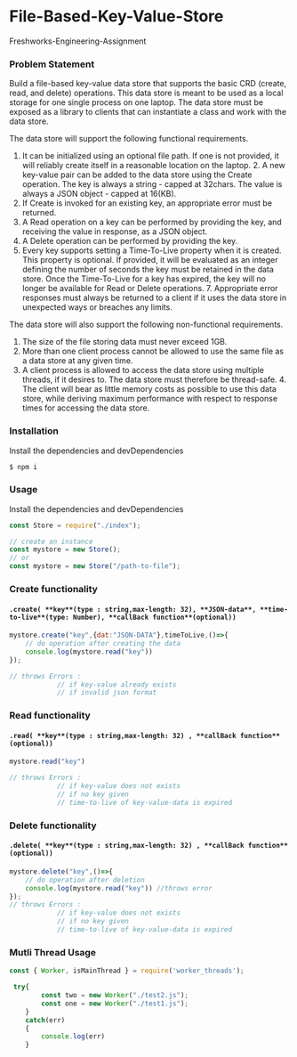 # File-Based-Key-Value-Store
Freshworks-Engineering-Assignment

### Problem Statement

Build a file-based key-value data store that supports the basic CRD (create, read, and delete) operations. This data store is meant to be used as a local storage for one single process on one laptop. The data store must be exposed as a library to clients that can instantiate a class and work with the data store. 

The data store will support the following functional requirements. 

1. It can be initialized using an optional file path. If one is not provided, it will reliably create itself in a reasonable location on the laptop. 2. A new key-value pair can be added to the data store using the Create operation. The key is always a string - capped at 32chars. The value is always a JSON object - capped at 16(KB). 
3. If Create is invoked for an existing key, an appropriate error must be returned. 
4. A Read operation on a key can be performed by providing the key, and receiving the value in response, as a JSON object. 
5. A Delete operation can be performed by providing the key. 
6. Every key supports setting a Time-To-Live property when it is created. This property is optional. If provided, it will be evaluated as an integer defining the number of seconds the key must be retained in the data store. Once the Time-To-Live for a key has expired, the key will no longer be available for Read or Delete operations. 7. Appropriate error responses must always be returned to a client if it uses the data store in unexpected ways or breaches any limits. 

The data store will also support the following non-functional requirements. 

1. The size of the file storing data must never exceed 1GB. 
2. More than one client process cannot be allowed to use the same file as a data store at any given time. 
3. A client process is allowed to access the data store using multiple threads, if it desires to. The data store must therefore be thread-safe. 4. The client will bear as little memory costs as possible to use this data store, while deriving maximum performance with respect to response times for accessing the data store. 


### Installation


Install the dependencies and devDependencies
```sh
$ npm i
```
### Usage

Install the dependencies and devDependencies 

```js
const Store = require("./index");

// create an instance
const mystore = new Store();
// or 
const mystore = new Store("/path-to-file");

```

### Create functionality

#### `.create( **key**(type : string,max-length: 32), **JSON-data**, **time-to-live**(type: Number), **callBack function**(optional))`

```js
mystore.create("key",{dat:"JSON-DATA"},timeToLive,()=>{
    // do operation after creating the data
    console.log(mystore.read("key"))
});

// throws Errors :
            // if key-value already exists
            // if invalid json format

```

### Read functionality

#### `.read( **key**(type : string,max-length: 32) , **callBack function**(optional))`

```js
mystore.read("key") 

// throws Errors :
            // if key-value does not exists
            // if no key given
            // time-to-live of key-value-data is expired

```

### Delete functionality

#### `.delete( **key**(type : string,max-length: 32) , **callBack function**(optional))`

```js
mystore.delete("key",()=>{
    // do operation after deletion
    console.log(mystore.read("key")) //throws error
});
// throws Errors :
            // if key-value does not exists
            // if no key given
            // time-to-live of key-value-data is expired

```

### Mutli Thread Usage


```js
const { Worker, isMainThread } = require('worker_threads');

 try{
        const two = new Worker("./test2.js");
        const one = new Worker("./test1.js");
    }
    catch(err)
    {
        console.log(err)
    }
```
